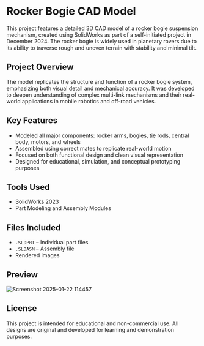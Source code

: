 # Rocker Bogie CAD Model

This project features a detailed 3D CAD model of a rocker bogie suspension mechanism, created using SolidWorks as part of a self-initiated project in December 2024. The rocker bogie is widely used in planetary rovers due to its ability to traverse rough and uneven terrain with stability and minimal tilt.

## Project Overview

The model replicates the structure and function of a rocker bogie system, emphasizing both visual detail and mechanical accuracy. It was developed to deepen understanding of complex multi-link mechanisms and their real-world applications in mobile robotics and off-road vehicles.

## Key Features

- Modeled all major components: rocker arms, bogies, tie rods, central body, motors, and wheels
- Assembled using correct mates to replicate real-world motion
- Focused on both functional design and clean visual representation
- Designed for educational, simulation, and conceptual prototyping purposes

## Tools Used

- SolidWorks 2023  
- Part Modeling and Assembly Modules  

## Files Included

- `.SLDPRT` – Individual part files  
- `.SLDASM` – Assembly file  
- Rendered images 

## Preview

![Screenshot 2025-01-22 114457](https://github.com/user-attachments/assets/8f47a645-c271-404a-8ef2-056bd999f6ad)

## License

This project is intended for educational and non-commercial use. All designs are original and developed for learning and demonstration purposes.

